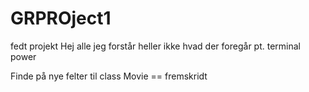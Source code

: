 # GRPROject1
fedt projekt
Hej alle jeg forstår heller ikke hvad der foregår pt.
terminal power

Finde på nye felter til class Movie == fremskridt
